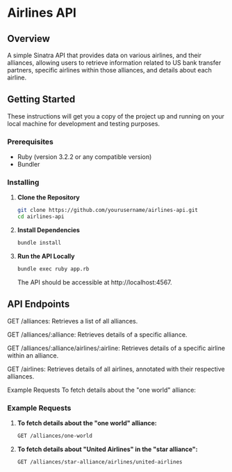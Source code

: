 # Airlines API

## Overview

A simple Sinatra API that provides data on various airlines, and their alliances, allowing users to retrieve information related to US bank transfer partners, specific airlines within those alliances, and details about each airline.

## Getting Started

These instructions will get you a copy of the project up and running on your local machine for development and testing purposes.

### Prerequisites

- Ruby (version 3.2.2 or any compatible version)
- Bundler

### Installing

1. **Clone the Repository**

   ```sh
   git clone https://github.com/yourusername/airlines-api.git
   cd airlines-api
   ```

2. **Install Dependencies**

   ```sh
   bundle install
   ```

3. **Run the API Locally**

   ```sh
   bundle exec ruby app.rb
   ```

   The API should be accessible at http://localhost:4567.

## API Endpoints

GET /alliances: Retrieves a list of all alliances.

GET /alliances/:alliance: Retrieves details of a specific alliance.

GET /alliances/:alliance/airlines/:airline: Retrieves details of a specific airline within an alliance.

GET /airlines: Retrieves details of all airlines, annotated with their respective alliances.

Example Requests
To fetch details about the "one world" alliance:

### Example Requests

1. **To fetch details about the "one world" alliance:**

   ```sh
   GET /alliances/one-world
   ```

2. **To fetch details about "United Airlines" in the "star alliance":**

   ```sh
   GET /alliances/star-alliance/airlines/united-airlines
   ```
